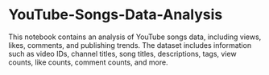 # YouTube-Songs-Data-Analysis
This notebook contains an analysis of YouTube songs data, including views, likes, comments, and publishing trends. The dataset includes information such as video IDs, channel titles, song titles, descriptions, tags, view counts, like counts, comment counts, and more.
